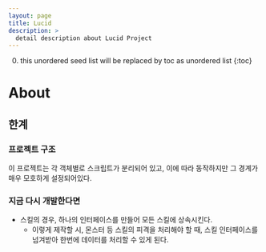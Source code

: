 ```yaml
---
layout: page
title: Lucid
description: >
  detail description about Lucid Project
---
```




0. this unordered seed list will be replaced by toc as unordered list
{:toc}

# About 



## 한계

### 프로젝트 구조

이 프로젝트는 각 객체별로 스크립트가 분리되어 있고, 이에 따라 동작하지만 그 경계가 매우 모호하게 설정되어있다.



### 지금 다시 개발한다면

- 스킬의 경우, 하나의 인터페이스를 만들어 모든 스킬에 상속시킨다.
  - 이렇게 제작할 시, 몬스터 등 스킬의 피격을 처리해야 할 때, 스킬 인터페이스를 넘겨받아 한번에 데이터를 처리할 수 있게 된다.
